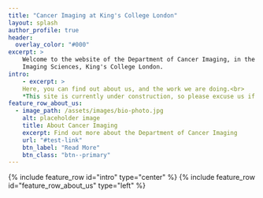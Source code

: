 ```yaml
---
title: "Cancer Imaging at King's College London"
layout: splash
author_profile: true
header:
  overlay_color: "#000"
excerpt: >
    Welcome to the website of the Department of Cancer Imaging, in the School of Biomedical Engineering and
    Imaging Sciences, King's College London.
intro:
    - excerpt: >
    Here, you can find out about us, and the work we are doing.<br>
    *This site is currently under construction, so please excuse us if it's a bit untidy.*
feature_row_about_us:
  - image_path: /assets/images/bio-photo.jpg
    alt: placeholder image
    title: About Cancer Imaging
    excerpt: Find out more about the Department of Cancer Imaging
    url: "#test-link"
    btn_label: "Read More"
    btn_class: "btn--primary"
---
```


{% include feature_row id="intro" type="center" %}
{% include feature_row id="feature_row_about_us" type="left" %}